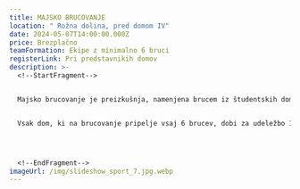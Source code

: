 ```yaml
---
title: MAJSKO BRUCOVANJE
location: " Rožna dolina, pred domom IV"
date: 2024-05-07T14:00:00.000Z
price: Brezplačno
teamFormation: Ekipe z minimalno 6 bruci
registerLink: Pri predstavnikih domov
description: >-
  <!--StartFragment-->


  Majsko brucovanje je preizkušnja, namenjena brucem iz študentskih domov, na kateri se boste morali izkazati v znanju in spretnostih, ki dokazujejo njihovo sposobnost preživetja v domu. Vse svežekrščene bruce pa potem zasluženo čaka mesec športa, kulture in zabave. Disciplina je namenjena le stanovalcem študentskih domov in bo potekala v obliki ekipnega tekmovanja, pogoj pa je, da so vsi člani ekipe bruci in stanovalci istega študentskega doma. Vse igre z natančnejšimi navodili bodo predstavljene na tekmovanju.


  Vsak dom, ki na brucovanje pripelje vsaj 6 brucev, dobi za udeležbo 10 točk. Če se ekipa uvrsti med najboljše tri, za prvo mesto dobijo dodatnih 12 točk, za drugo 10 točk in za tretje 8 točk.




  <!--EndFragment-->
imageUrl: /img/slideshow_sport_7.jpg.webp
---
```

